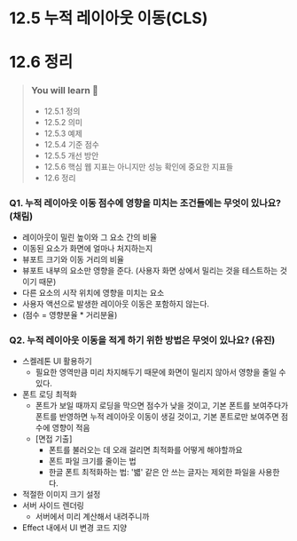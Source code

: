 # 12.5 누적 레이아웃 이동(CLS)
# 12.6 정리

> ### You will learn 📝
>
>- 12.5.1 정의
>- 12.5.2 의미
>- 12.5.3 예제
>- 12.5.4 기준 점수
>- 12.5.5 개선 방안
>- 12.5.6 핵심 웹 지표는 아니지만 성능 확인에 중요한 지표들
>- 12.6 정리




### Q1. 누적 레이아웃 이동 점수에 영향을 미치는 조건들에는 무엇이 있나요?(채림)
- 레이아웃이 밀린 높이와 그 요소 간의 비율
- 이동된 요소가 화면에 얼마나 처지하는지
- 뷰포트 크기와 이동 거리의 비율
- 뷰포트 내부의 요소만 영향을 준다. (사용자 화면 상에서 밀리는 것을 테스트하는 것이기 때문)
- 다른 요소의 시작 위치에 영향을 미치는 요소
- 사용자 액션으로 발생한 레이아웃 이동은 포함하지 않는다.
- (점수 = 영향분율 * 거리분율)

### Q2. 누적 레이아웃 이동을 적게 하기 위한 방법은 무엇이 있나요? (유진)
- 스켈레톤 UI 활용하기
  - 필요한 영역만큼 미리 차지해두기 때문에 화면이 밀리지 않아서 영향을 줄일 수 있다.
- 폰트 로딩 최적화
  - 폰트가 보일 때까지 로딩을 막으면 점수가 낮을 것이고, 기본 폰트를 보여주다가 폰트를 반영하면 누적 레이아웃 이동이 생길 것이고, 기본 폰트로만 보여주면 점수에 영향이 적음
  - [면접 기출]
    - 폰트를 불러오는 데 오래 걸리면 최적화를 어떻게 해야할까요 
    - 폰트 파일 크기를 줄이는 법
    - 한글 폰트 최적화하는 법: '뱳' 같은 안 쓰는 글자는 제외한 파일을 사용한다.
- 적절한 이미지 크기 설정
- 서버 사이드 렌더링
  - 서버에서 미리 계산해서 내려주니까
- Effect 내에서 UI 변경 코드 지양
